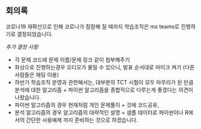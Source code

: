 ## 회의록
코로나19 재확산으로 인해 코로나가 잠잠해 질 때까지 학습조직은 ms teams로 진행하기로 결정되었습니다. 

*추가 결정 사항*

- 각 문제 코드에 문제 이름/문제 링크 같이 첨부해주기
- 화상으로 진행하는경우 오디오가 물릴 수 있으니, 발표 순서대로 마이크 켜기 (다른 사람들은 채팅 이용)
- 하반기 학습조직 운영과 관련해서는, 대부분의 TCT 시험이 모두 마무리가 된 만큼 분석에 대한 알고리즘 + 파이썬 알고리즘을 종합적으로 다루는게 좋겠다는 의견이 나왔습니다.
- 파이썬 알고리즘의 경우 현재처럼 개인 문제풀이 + 깃에 코드공유, 
- 분석 알고리즘의 경우 알고리즘의 대략적인 설명 + 샘플 데이터로 파이썬이나 R에서의 간단한 사용예제 까지 준비하는 것으로 하겠습니다.
